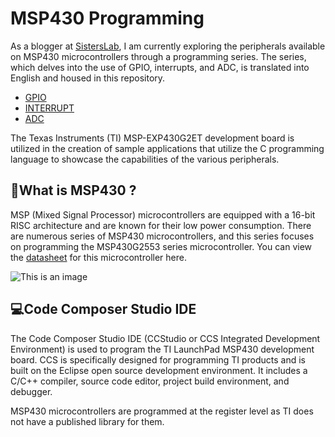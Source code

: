 # MSP430 Programming
As a blogger at [SistersLab](https://sisterslab.co/texas-instruments-launchpad-ile-msp430-mikrodenetleyicisi-programlamaya-giris/), I am currently exploring the peripherals available on MSP430 microcontrollers through a programming series. The series, which delves into the use of GPIO, interrupts, and ADC, is translated into English and housed in this repository.
- [GPIO](https://github.com/zeynepdicle/MSP430-Programming/tree/main/1%20%E2%80%93%20GPIO)
- [INTERRUPT](https://github.com/zeynepdicle/MSP430-Programming/tree/main/2%20-%20INTERRUPT)
- [ADC](https://github.com/zeynepdicle/MSP430-Programming/tree/main/3%20%E2%80%93%20ADC)

The Texas Instruments (TI) MSP-EXP430G2ET development board is utilized in the creation of sample applications that utilize the C programming language to showcase the capabilities of the various peripherals.

## :closed_book:What is MSP430 ?

MSP (Mixed Signal Processor) microcontrollers are equipped with a 16-bit RISC architecture and are known for their low power consumption. There are numerous series of MSP430 microcontrollers, and this series focuses on programming the MSP430G2553 series microcontroller. You can view the [datasheet](https://www.ti.com/tool/MSP-EXP430G2) for this microcontroller here.

![This is an image](https://github.com/zeynepdicle/MSP430-Programming/blob/main/LaunchPad.png)


## :computer:Code Composer Studio IDE
The Code Composer Studio IDE (CCStudio or CCS Integrated Development Environment) is used to program the TI LaunchPad MSP430 development board. CCS is specifically designed for programming TI products and is built on the Eclipse open source development environment. It includes a C/C++ compiler, source code editor, project build environment, and debugger.

MSP430 microcontrollers are programmed at the register level as TI does not have a published library for them.
